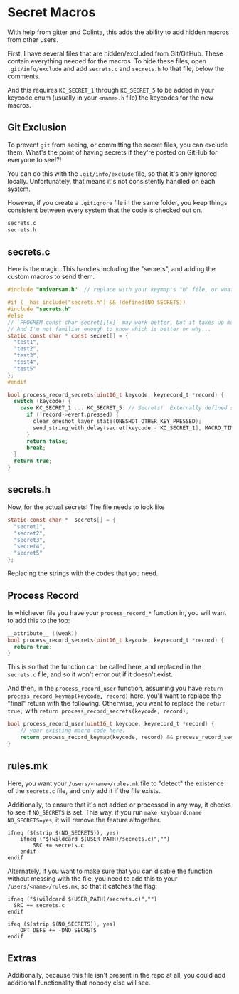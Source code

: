 # Secret Macros

With help from gitter and Colinta, this adds the ability to add hidden macros from other users.  

First, I have several files that are hidden/excluded from Git/GitHub.  These contain everything needed for the macros. To hide these files, open `.git/info/exclude` and add `secrets.c` and `secrets.h` to that file, below the comments.

And this requires `KC_SECRET_1` through `KC_SECRET_5` to be added in your keycode enum (usually in your `<name>.h` file) the keycodes for the new macros. 

## Git Exclusion 

To prevent `git` from seeing, or committing the secret files, you can exclude them.   What's the point of having secrets if they're posted on GitHub for everyone to see!?!

You can do this with the `.git/info/exclude` file, so that it's only ignored locally.  Unfortunately, that means it's not consistently handled on each system. 

However, if you create a `.gitignore` file in the same folder, you keep things consistent between every system that the code is checked out on. 

```c
secrets.c
secrets.h
```

## secrets.c

Here is the magic. This handles including the "secrets", and adding the custom macros to send them. 

```c
#include "universam.h"  // replace with your keymap's "h" file, or whatever file stores the keycodes

#if (__has_include("secrets.h") && !defined(NO_SECRETS))
#include "secrets.h"
#else
// `PROGMEM const char secret[][x]` may work better, but it takes up more space in the firmware
// And I'm not familiar enough to know which is better or why...
static const char * const secret[] = {
  "test1",
  "test2",
  "test3",
  "test4",
  "test5"
};
#endif

bool process_record_secrets(uint16_t keycode, keyrecord_t *record) {
  switch (keycode) {
    case KC_SECRET_1 ... KC_SECRET_5: // Secrets!  Externally defined strings, not stored in repo
      if (!record->event.pressed) {
        clear_oneshot_layer_state(ONESHOT_OTHER_KEY_PRESSED);
        send_string_with_delay(secret[keycode - KC_SECRET_1], MACRO_TIMER);
      }
      return false;
      break;
  }
  return true;
}
```

## secrets.h

Now, for the actual secrets!  The file needs to look like 

```c
static const char *  secrets[] = {
  "secret1",
  "secret2",
  "secret3",
  "secret4",
  "secret5"
};
```

Replacing the strings with the codes that you need.

## Process Record

In whichever file you have your `process_record_*` function in, you will want to add this to the top:

```c
__attribute__ ((weak))
bool process_record_secrets(uint16_t keycode, keyrecord_t *record) {
  return true;
}
```

This is so that the function can be called here, and replaced in the `secrets.c` file, and so it won't error out if it doesn't exist.

And then, in the `process_record_user` function, assuming you have `return process_record_keymap(keycode, record)` here,  you'll want to replace the "final" return with the following. Otherwise, you want to replace the `return true;` with `return process_record_secrets(keycode, record);`

```c
bool process_record_user(uint16_t keycode, keyrecord_t *record) {
    // your existing macro code here. 
    return process_record_keymap(keycode, record) && process_record_secrets(keycode, record);
}
```

## rules.mk

Here, you want your `/users/<name>/rules.mk` file to "detect" the existence of the `secrets.c` file, and only add it if the file exists.  

Additionally, to ensure that it's not added or processed in any way, it checks to see if `NO_SECRETS` is set. This way, if you run `make keyboard:name NO_SECRETS=yes`, it will remove the feature altogether. 

```make
ifneq ($(strip $(NO_SECRETS)), yes)
    ifneq ("$(wildcard $(USER_PATH)/secrets.c)","")
        SRC += secrets.c
    endif
endif
```

Alternately, if you want to make sure that you can disable the function without messing with the file, you need to add this to your `/users/<name>/rules.mk`, so that it catches the flag:

```make
ifneq ("$(wildcard $(USER_PATH)/secrets.c)","")
  SRC += secrets.c
endif

ifeq ($(strip $(NO_SECRETS)), yes)
    OPT_DEFS += -DNO_SECRETS
endif
```

## Extras

Additionally, because this file isn't present in the repo at all, you could add additional functionality that nobody else will see. 
